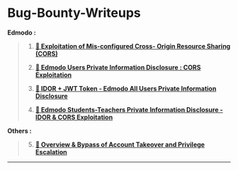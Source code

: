 # Bug-Bounty-Writeups


**Edmodo :**
> 1. **[🔰 Exploitation of Mis-configured Cross- Origin Resource Sharing (CORS)](https://github.com/SuyogPalav/Bug-Bounty-Writeups/blob/main/1.%20Exploitation%20of%20Mis-configured%20Cross-%20Origin%20Resource%20Sharing%20(CORS).md)**
>
> 2. **[🔰 Edmodo Users Private Information Disclosure : CORS Exploitation](https://github.com/SuyogPalav/Bug-Bounty-Writeups/blob/main/2.%20Edmodo%20Users%20Private%20Information%20Disclosure%20:%20CORS%20Exploitation.md)**
>
> 3. **[🔰 IDOR + JWT Token - Edmodo All Users Private Information Disclosure](https://github.com/SuyogPalav/Bug-Bounty-Writeups/blob/main/3.%20IDOR%20%2B%20JWT%20Token%20-%20Edmodo%20All%20Users%20Private%20Information%20Disclosure.md)**
>
> 4. **[🔰 Edmodo Students-Teachers Private Information Disclosure - IDOR & CORS Exploitation](https://github.com/SuyogPalav/Bug-Bounty-Writeups/blob/main/4.%20Edmodo%20Students-Teachers%20Private%20Information%20Disclosure%20-%20IDOR%20%26%20CORS%20Exploitation.md)**


**Others :**
> 5. **[🔰 Overview & Bypass of Account Takeover and Privilege Escalation](https://github.com/SuyogPalav/Bug-Bounty-Writeups/blob/main/5.%20Overview%20%26%20Bypass%20of%20Account%20Takeover%20and%20Privilege%20Escalation.md)**

***
